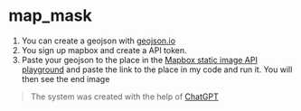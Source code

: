 # map_mask
 1. You can create a geojson with [geojson.io](https://geojson.io/)
 2. You sign up mapbox and create a API token.
 3. Paste your geojson to the place in the [Mapbox static image API playground](https://docs.mapbox.com/playground/static/) and paste the link to the place in my code and run it. You will then see the end image

> The system was created with the help of [ChatGPT](https://openai.com/blog/chatgpt/)

